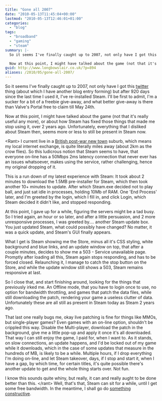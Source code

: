 ```yaml
---
title: "Gone all 2007"
date: "2010-05-13T11:45:04+00:00"
lastmod: "2010-05-13T12:46:01+01:00"
categories: 
  - "blog"
tags: 
  - "broadband"
  - "gaming"
  - "steam"
summary: |-
  So it seems I've finally caught up to 2007, not only have I got this [twitter](http://twitter.com/kenjie20) thing (about which I have another blog entry forming) but after 920 days since the last time I used it, I've re-installed Steam. I'll be first to admit, I'm a sucker for a bit of a freebie give-away, and what better give-away is there than Valve's Portal free to claim till May 24th.

  Now at this point, I might have talked about the game (not that it's really useful any more), or about how Steam has fixed those things that made me stop using it, over 2 years ago. Unfortunately, everything that I disliked about Steam then, seems more or less to still be present in Steam now.
guid: http://www.longbowslair.co.uk/?p=894
aliases: /2010/05/gone-all-2007/
---
```


So it seems I've finally caught up to 2007, not only have I got this [twitter](http://twitter.com/kenjie20) thing (about which I have another blog entry forming) but after 920 days since the last time I used it, I've re-installed Steam. I'll be first to admit, I'm a sucker for a bit of a freebie give-away, and what better give-away is there than Valve's Portal free to claim till May 24th.

Now at this point, I might have talked about the game (not that it's really useful any more), or about how Steam has fixed those things that made me stop using it, over 2 years ago. Unfortunately, everything that I disliked about Steam then, seems more or less to still be present in Steam now.

<!--more-->

&lt;Rant&gt;
I current live in a [British post-war new town](http://en.wikipedia.org/wiki/New_towns_in_the_United_Kingdom) suburb, which means my local internet exchange, is quite literally miles away (about 2km as the crow flies). So this ludicrous notion that Steam seems to have, that everyone on-line has a 50Mbps 2ms latency connection that never ever has an issues whatsoever, makes using the service, rather challenging, hence my original dropping of it.

This is a run down of my latest experience with Steam:
It took about 2 minutes to download the 1.5MB pre-installer for Steam, which then took another 10+ minutes to update. After which Steam.exe decided not to play ball, and just sat idle in processes, holding 10Mb of RAM. One 'End Process' later, and I'm greeted by the login, which I fill in, and click Login, which Steam decided it didn't like, and stopped responding.

At this point, I gave up for a while, figuring the servers might be a tad busy. So I tried again, an hour or so later, and after a little persuasion, and 2 more unresponsive processes, I was greeted by.... another Steam update box. You just updated Steam, what could possibly have changed? No matter, it was a quick update, and Steam's GUI finally appears.

What I get is Steam showing me the Store, minus all it's CSS styling, white background and blue links, and an update window on top, that after a couple minutes, decides to show me a 503 - Service unavailable page. Promptly after loading all this, Steam again stops responding, and has to be forced closed. Relaunching it, I manage to catch the stop button on the Store, and while the update window still shows a 503, Steam remains responsive at last.

So I close that, and start finishing around, looking for the things that previously irked me. An Offline mode, that you have to login once to use, no option for bandwidth throttling, and games that patch the data files, while still downloading the patch, rendering your game a useless clutter of data. Unfortunately these are all still as present in Steam today as Steam 2 years ago.

That last one really bugs me, okay live patching is fine for things like MMOs, but single-player games? Even games with an on-line option, shouldn't be crippled this way. Disable the Multi-player, download the patch in the background, give me a little pop-up and apply it once it's all downloaded. That way I can still enjoy the game, I paid for, when I want to.
As it stands, on slow connections, an update happens, and I'd be locked out of my game while it downloads, which in the case of some updates that measure in the hundreds of MB, is likely to be a while. Multiple hours, if I drop everything I'm doing on-line, and let Steam takeover, days, if I stop and start it, when I have a gap, by which time, for certain titles, it's quite possible there's another update to get and the whole thing starts over. Not fun.

I know this sounds quite whiny, but really, it can and really aught to be done better than this.
&lt;/rant&gt;
Well, that's that, Steam can sit for a while, until I get some free bandwidth. In the meantime, I shall go do [something constructive](https://sourceforge.net/projects/supytweet/).
